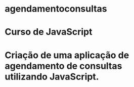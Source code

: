 # agendamentoconsultas

# Curso de JavaScript

# Criação de uma aplicação de agendamento de consultas utilizando JavaScript.

